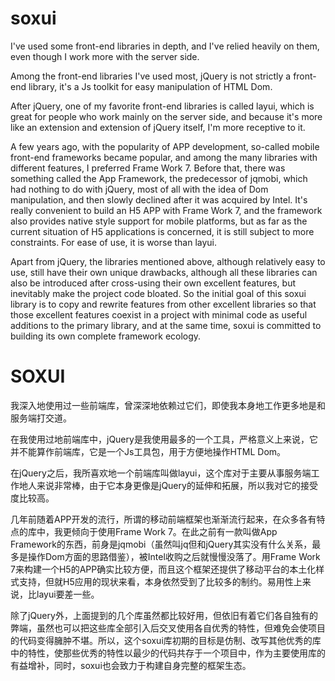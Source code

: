 ﻿# soxui

I've used some front-end libraries in depth, and I've relied heavily on them, even though I work more with the server side.





Among the front-end libraries I've used most, jQuery is not strictly a front-end library, it's a Js toolkit for easy manipulation of HTML Dom.





After jQuery, one of my favorite front-end libraries is called layui, which is great for people who work mainly on the server side, and because it's more like an extension and extension of jQuery itself, I'm more receptive to it.





A few years ago, with the popularity of APP development, so-called mobile front-end frameworks became popular, and among the many libraries with different features, I preferred Frame Work 7. Before that, there was something called the App Framework, the predecessor of jqmobi, which had nothing to do with jQuery, most of all with the idea of Dom manipulation, and then slowly declined after it was acquired by Intel. It's really convenient to build an H5 APP with Frame Work 7, and the framework also provides native style support for mobile platforms, but as far as the current situation of H5 applications is concerned, it is still subject to more constraints. For ease of use, it is worse than layui.




Apart from jQuery, the libraries mentioned above, although relatively easy to use, still have their own unique drawbacks, although all these libraries can also be introduced after cross-using their own excellent features, but inevitably make the project code bloated. So the initial goal of this soxui library is to copy and rewrite features from other excellent libraries so that those excellent features coexist in a project with minimal code as useful additions to the primary library, and at the same time, soxui is committed to building its own complete framework ecology.

# SOXUI

我深入地使用过一些前端库，曾深深地依赖过它们，即使我本身地工作更多地是和服务端打交道。

在我使用过地前端库中，jQuery是我使用最多的一个工具，严格意义上来说，它并不能算作前端库，它是一个Js工具包，用于方便地操作HTML Dom。

在jQuery之后，我所喜欢地一个前端库叫做layui，这个库对于主要从事服务端工作地人来说非常棒，由于它本身更像是jQuery的延伸和拓展，所以我对它的接受度比较高。

几年前随着APP开发的流行，所谓的移动前端框架也渐渐流行起来，在众多各有特点的库中，我更倾向于使用Frame Work 7。在此之前有一款叫做App Framework的东西，前身是jqmobi（虽然叫jq但和jQuery其实没有什么关系，最多是操作Dom方面的思路借鉴），被Intel收购之后就慢慢没落了。用Frame Work 7来构建一个H5的APP确实比较方便，而且这个框架还提供了移动平台的本土化样式支持，但就H5应用的现状来看，本身依然受到了比较多的制约。易用性上来说，比layui要差一些。

除了jQuery外，上面提到的几个库虽然都比较好用，但依旧有着它们各自独有的弊端，虽然也可以把这些库全部引入后交叉使用各自优秀的特性，但难免会使项目的代码变得臃肿不堪。所以，这个soxui库初期的目标是仿制、改写其他优秀的库中的特性，使那些优秀的特性以最少的代码共存于一个项目中，作为主要使用库的有益增补，同时，soxui也会致力于构建自身完整的框架生态。